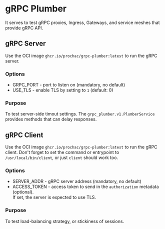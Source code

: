 # gRPC Plumber

It serves to test gRPC proxies, Ingress, Gateways, and service meshes that
provide gRPC API.

## gRPC Server

Use the OCI image `ghcr.io/prochac/grpc-plumber:latest` to run the gRPC server.

### Options

- GRPC_PORT - port to listen on (mandatory, no default)
- USE_TLS - enable TLS by setting to `1` (default: 0)

### Purpose

To test server-side timout settings. The `grpc_plumber.v1.PlumberService`
provides methods that can delay responses.

## gRPC Client

Use the OCI image `ghcr.io/prochac/grpc-plumber:latest` to run the gRPC client.
Don't forget to set the command or entrypoint to `/usr/local/bin/client`, or
just `client` should work too.

### Options

- SERVER_ADDR - gRPC server address (mandatory, no default)
- ACCESS_TOKEN - access token to send in the `authorization` metadata (optional).  
  If set, the server is expected to use TLS.

### Purpose

To test load-balancing strategy, or stickiness of sessions.